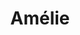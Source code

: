 ---
title: "Amélie"

year: 2001

director: "Jean-Pierre Jeunet"

summary: "Shy misfit Amilie plots for a bit of justice in this world, for lovers, haters, and all the small things. But can she help also herself? Of course she can't, SIKE! It wouldn't be a movie if she could!"

comment: "The ultimate pixi-girl movie. Super sweet, and established some tropes that was later shamelessly ripped"

image: "https://media.giphy.com/media/jWBrIz9TssfVS/giphy.gif"

imdb: "https://www.imdb.com/title/tt0211915/"

quotes:
  - "You mean she would rather imagine herself relating to an absent person than build relationships with those around her?"
---